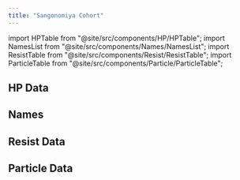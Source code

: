 ```yaml
---
title: "Sangonomiya Cohort"
---
```


import HPTable from "@site/src/components/HP/HPTable";
import NamesList from "@site/src/components/Names/NamesList";
import ResistTable from "@site/src/components/Resist/ResistTable";
import ParticleTable from "@site/src/components/Particle/ParticleTable";

## HP Data

<HPTable item_key="sangonomiyacohort" data_src="enemy" />

## Names

<NamesList item_key="sangonomiyacohort" data_src="enemy" />

## Resist Data

<ResistTable item_key="sangonomiyacohort" data_src="enemy" />

## Particle Data

<ParticleTable item_key="sangonomiyacohort" data_src="enemy" />